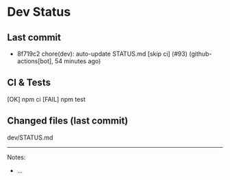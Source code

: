 # Dev Status

## Last commit
- 8f719c2 chore(dev): auto-update STATUS.md [skip ci] (#93) (github-actions[bot], 54 minutes ago)
## CI & Tests
[OK] npm ci
[FAIL] npm test

## Changed files (last commit)
dev/STATUS.md

---
Notes:
- ...
